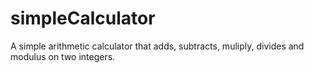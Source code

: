 # simpleCalculator

A simple arithmetic calculator that adds, subtracts, muliply, divides and modulus on two integers.
